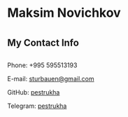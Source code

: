 # Maksim Novichkov <h1>
  
## My Contact Info <h2>
  
Phone: +995 595513193

E-mail: sturbauen@gmail.com

GitHub: [pestrukha](https://github.com/pestrukha/)

Telegram: [pestrukha](https://t.me/pestrukha)
